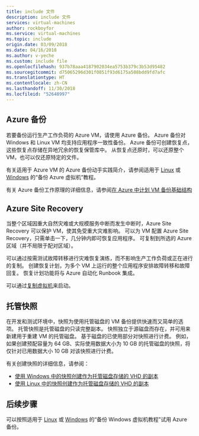 ```yaml
---
title: include 文件
description: include 文件
services: virtual-machines
author: rockboyfor
ms.service: virtual-machines
ms.topic: include
origin.date: 03/09/2018
ms.date: 04/16/2018
ms.author: v-yeche
ms.custom: include file
ms.openlocfilehash: 937b78aaa4187902034ea5753b379c3b53d95482
ms.sourcegitcommit: d75065296d301f0851f93d6175a508bdd9fd7afc
ms.translationtype: HT
ms.contentlocale: zh-CN
ms.lasthandoff: 11/30/2018
ms.locfileid: "52648997"
---
```

## <a name="azure-backup"></a>Azure 备份

若要备份运行生产工作负荷的 Azure VM，请使用 Azure 备份。 Azure 备份对 Windows 和 Linux VM 均支持应用程序一致性备份。 Azure 备份可创建恢复点，这些恢复点存储在异地冗余的恢复保管库中。 从恢复点还原时，可以还原整个 VM，也可以仅还原特定的文件。 

有关适用于 Azure VM 的 Azure 备份动手实践简介，请参阅适用于 [Linux](../articles/virtual-machines/linux/tutorial-backup-vms.md) 或 [Windows](../articles/virtual-machines/windows/tutorial-backup-vms.md) 的“备份 Azure 虚拟机”教程。

有关 Azure 备份工作原理的详细信息，请参阅[在 Azure 中计划 VM 备份基础结构](../articles/backup/backup-azure-vms-introduction.md)

## <a name="azure-site-recovery"></a>Azure Site Recovery

当整个区域因重大自然灾难或大规模服务中断而发生中断时，Azure Site Recovery 可以保护 VM，使其免受重大灾难影响。 可以为 VM 配置 Azure Site Recovery，只需单击一下，几分钟内即可恢复应用程序。 可复制到所选的 Azure 区域（并不局限于配对区域）。 

可以通过按需测试故障转移进行灾难恢复演练，而不影响生产工作负荷或正在进行的复制。 创建恢复计划，为多个 VM 上运行的整个应用程序安排故障转移和故障回复。 恢复计划功能将与 Azure 自动化 Runbook 集成。

可以通过[复制虚拟机](https://aka.ms/a2a-getting-started)来启动。 

## <a name="managed-snapshots"></a>托管快照 

在开发和测试环境中，快照为使用托管磁盘的 VM 备份提供快速而又简单的选项。 托管快照是托管磁盘的只读完整副本。 快照独立于源磁盘而存在，并可用来新建用于重建 VM 的托管磁盘。 基于磁盘的已使用部分对快照进行计费。 例如，如果创建预配容量为 64 GB、实际使用数据大小为 10 GB 的托管磁盘的快照，将仅针对已用数据大小 10 GB 对该快照进行计费。  

有关创建快照的详细信息，请参阅：

* [使用 Windows 中的快照创建作为托管磁盘存储的 VHD 的副本](../articles/virtual-machines/windows/snapshot-copy-managed-disk.md)
* [使用 Linux 中的快照创建作为托管磁盘存储的 VHD 的副本](../articles/virtual-machines/linux/snapshot-copy-managed-disk.md)

## <a name="next-steps"></a>后续步骤
可以按照适用于 [Linux](../articles/virtual-machines/linux/tutorial-backup-vms.md) 或 [Windows](../articles/virtual-machines/windows/tutorial-backup-vms.md) 的“备份 Windows 虚拟机教程”试用 Azure 备份。